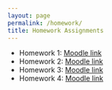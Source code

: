 ```yaml
---
layout: page
permalink: /homework/
title: Homework Assignments
---
```


- Homework 1: [Moodle link]()
- Homework 2: [Moodle link]()
- Homework 3: [Moodle link]()
- Homework 4: [Moodle link]()
